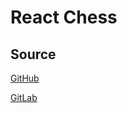 # React Chess

## Source

[GitHub](https://github.com/pgneditor/rechess20)

[GitLab](https://gitlab.com/pgneditor/rechess20)
